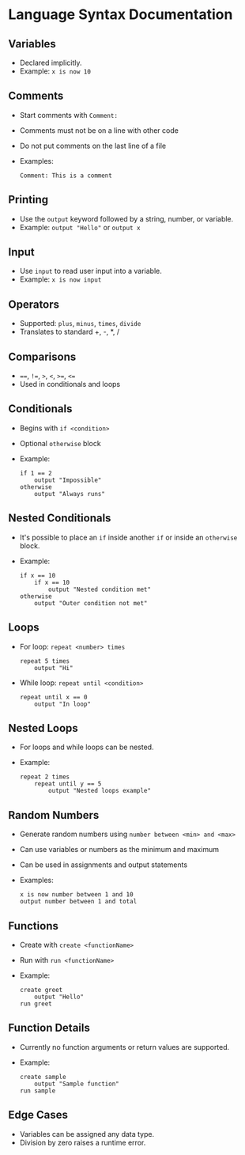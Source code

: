 # Language Syntax Documentation

## Variables

- Declared implicitly.
- Example: `x is now 10`

## Comments

- Start comments with `Comment:`
- Comments must not be on a line with other code
- Do not put comments on the last line of a file
- Examples:

  ```enlang
  Comment: This is a comment
  ```

## Printing

- Use the `output` keyword followed by a string, number, or variable.
- Example: `output "Hello"` or `output x`

## Input

- Use `input` to read user input into a variable.
- Example: `x is now input`

## Operators

- Supported: `plus`, `minus`, `times`, `divide`
- Translates to standard +, -, *, /

## Comparisons

- `==`, `!=`, `>`, `<`, `>=`, `<=`
- Used in conditionals and loops

## Conditionals

- Begins with `if <condition>`
- Optional `otherwise` block
- Example:

  ```enlang
  if 1 == 2
      output "Impossible"
  otherwise
      output "Always runs"
  ```

## Nested Conditionals

- It's possible to place an `if` inside another `if` or inside an `otherwise` block.
- Example:

  ```enlang
  if x == 10
      if x == 10
          output "Nested condition met"
  otherwise
      output "Outer condition not met"
  ```

## Loops

- For loop: `repeat <number> times`
  
  ```enlang
  repeat 5 times
      output "Hi"
  ```

- While loop: `repeat until <condition>`

  ```enlang
  repeat until x == 0
      output "In loop"
  ```

## Nested Loops

- For loops and while loops can be nested.
- Example:

  ```enlang
  repeat 2 times
      repeat until y == 5
          output "Nested loops example"
  ```

## Random Numbers

- Generate random numbers using `number between <min> and <max>`
- Can use variables or numbers as the minimum and maximum
- Can be used in assignments and output statements
- Examples:

  ```enlang
  x is now number between 1 and 10
  output number between 1 and total
  ```

## Functions

- Create with `create <functionName>`
- Run with `run <functionName>`
- Example:

  ```enlang
  create greet
      output "Hello"
  run greet
  ```

## Function Details

- Currently no function arguments or return values are supported.
- Example:

  ```enlang
  create sample
      output "Sample function"
  run sample
  ```

## Edge Cases

- Variables can be assigned any data type.
- Division by zero raises a runtime error.
